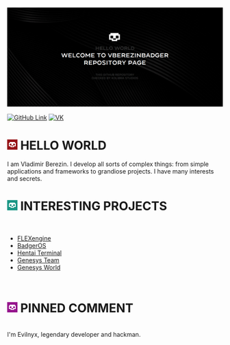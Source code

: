 [![VBerezin Main Banner](./assets/evilnyxBanner.png)](https://vk.com/star_butterfly_original)

[![GitHub Link](https://img.shields.io/badge/GitHub%20Link%20for%20Social%20Networks-vberezinbadger-9cf)](https://github.com/vberezinbadger)
[![VK](https://img.shields.io/badge/VK-star_butterfly_original-blue)](https://vk.com/star_butterfly_original)

# [![Red Icon](./assets/icons/red.png)](https://vk.com/star_butterfly_original) HELLO WORLD

I am Vladimir Berezin. I develop all sorts of complex things: from simple applications and frameworks to grandiose projects. I have many interests and secrets.

# [![Cyan Icon](./assets/icons/cyan.png)](https://vk.com/star_butterfly_original) INTERESTING PROJECTS

<br>

<!-- BLOG-POST-LIST:START -->
- [FLEXengine](https://vk.com/kolibracorp.flexui)
- [BadgerOS](https://vk.com/kolibracorp.badgeros)
- [Hentai Terminal](https://vk.com/kolibracorp.hterminal)
- [Genesys Team](https://vk.com/genesys.team)
- [Genesys World](https://vk.com/genesys.world)
<!-- BLOG-POST-LIST:END -->

<br>

# [![Purple Icon](./assets/icons/purple.png)](https://vk.com/star_butterfly_original) PINNED COMMENT

<br>
I'm Evilnyx, legendary developer and hackman.
<br>
